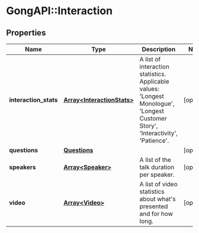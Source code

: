 # GongAPI::Interaction

## Properties
Name | Type | Description | Notes
------------ | ------------- | ------------- | -------------
**interaction_stats** | [**Array&lt;InteractionStats&gt;**](InteractionStats.md) | A list of interaction statistics. Applicable values: &#x27;Longest Monologue&#x27;, &#x27;Longest Customer Story&#x27;, &#x27;Interactivity&#x27;, &#x27;Patience&#x27;. | [optional] 
**questions** | [**Questions**](Questions.md) |  | [optional] 
**speakers** | [**Array&lt;Speaker&gt;**](Speaker.md) | A list of the talk duration per speaker. | [optional] 
**video** | [**Array&lt;Video&gt;**](Video.md) | A list of video statistics about what&#x27;s presented and for how long. | [optional] 

